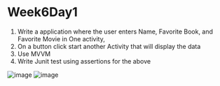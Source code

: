 # Week6Day1

1.  Write a application where the user enters Name, Favorite Book, and Favorite Movie in One activity, 
2.  On a button click start another Activity that will display the data
3.  Use MVVM
4.  Write Junit test using assertions for the above

![image](https://user-images.githubusercontent.com/46461171/52656970-8701fc00-2ec5-11e9-9870-9f504e9b4099.png)
![image](https://user-images.githubusercontent.com/46461171/52657027-b153b980-2ec5-11e9-9f10-43d8db389efa.png)
